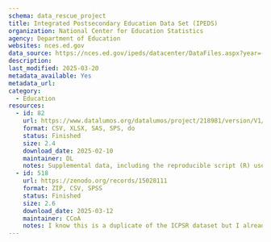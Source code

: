 ```yaml
---
schema: data_rescue_project 
title: Integrated Postsecondary Education Data Set (IPEDS)
organization: National Center for Education Statistics
agency: Department of Education
websites: nces.ed.gov
data_source: https://nces.ed.gov/ipeds/datacenter/DataFiles.aspx?year=-1&sid=7b86b933-b5f1-4816-b3c9-993fc96cf754&rtid=7
description: 
last_modified: 2025-03-20
metadata_available: Yes
metadata_url: 
category:
  - Education 
resources:
  - id: 82
    url: https://www.datalumos.org/datalumos/project/218981/version/V1/view
    format: CSV, XLSX, SAS, SPS, do
    status: Finished
    size: 2.4
    download_date: 2025-02-10
    maintainer: DL
    notes: Supplemental data, including the reproducible script (R) used for data scraping, is available.
  - id: 518
    url: https://zenodo.org/records/15028111
    format: ZIP, CSV, SPSS
    status: Finished
    size: 2.6
    download_date: 2025-03-12
    maintainer: CCoA
    notes: I know this is a duplicate of the ICPSR dataset but I already had it downloaded so figured I would still add it here.
---
```

